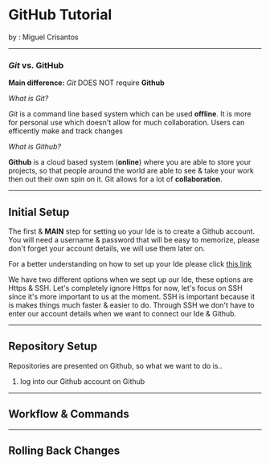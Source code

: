 # GitHub Tutorial

by : Miguel Crisantos

---
### _Git_ vs. **GitHub**

**Main difference:** _Git_ DOES NOT require **Github**

_What is Git?_

_Git_ is a command line based system which can be used **offline**.  It is more for personal use which doesn't allow for much collaboration.  Users can efficently make and track changes 

_What is Github?_

**Github** is a cloud based system (**online**) where you are able to store your projects, so that people around the world are able to see & take your work then out their own spin on it. Git allows for a lot of **collaboration**.

---
## Initial Setup

The first & **MAIN** step for setting uo your Ide is to create a Github account.  You will need a username & password that will be easy to memorize, please don't forget your account details, we will use them later on.

For a better understanding on how to set up your Ide please click [this link](https://github.com/hstatsep/ide50)

We have two different options when we sept up our Ide, these options are Https & SSH. Let's completely ignore Https for now, let's focus on SSH since it's more important to us at the moment. SSH is important because it is makes things much faster & easier to do. Through SSH we don't have to enter our account details when we want to connect our Ide & Github.

---
## Repository Setup

Repositories are presented on Github, so what we want to do is..
1. log into our Github account on Github


---
## Workflow & Commands



---
## Rolling Back Changes